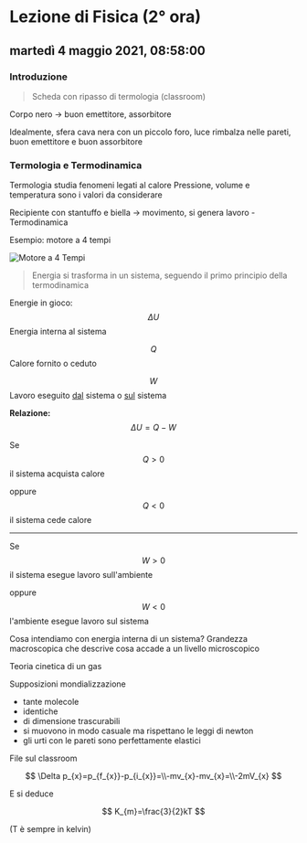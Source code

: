 
# Lezione di Fisica (2° ora)

## martedì 4 maggio 2021, 08:58:00
### Introduzione

> Scheda con ripasso di termologia (classroom)

Corpo nero -> buon emettitore, assorbitore

Idealmente, sfera cava nera con un piccolo foro, luce rimbalza nelle pareti, buon emettitore e buon assorbitore

### Termologia e Termodinamica
Termologia studia fenomeni legati al calore
Pressione, volume e temperatura sono i valori da considerare

Recipiente con stantuffo e biella -> movimento, si genera lavoro - Termodinamica

Esempio: motore a 4 tempi

![Motore a 4 Tempi](https://www.tecnologiaduepuntozero.it/wp-content/uploads/2018/01/Diesel-4-tempi.gif)

> Energia si trasforma in un sistema, seguendo il primo principio della termodinamica

Energie in gioco:
$$
\Delta U
$$
Energia interna al sistema

$$
Q
$$
Calore fornito o ceduto

$$
W
$$
Lavoro eseguito <u>dal</u> sistema o <u>sul</u> sistema

**Relazione:**
$$
\Delta U=Q-W
$$

Se
$$
Q>0
$$
il sistema acquista calore

oppure
$$
Q<0
$$
il sistema cede calore

---
Se
$$
W>0
$$
il sistema esegue lavoro sull'ambiente

oppure
$$
W<0
$$
l'ambiente esegue lavoro sul sistema


Cosa intendiamo con energia interna di un sistema?
Grandezza macroscopica che descrive cosa accade a un livello microscopico 

Teoria cinetica di un gas

Supposizioni mondializzazione

* tante molecole
* identiche
* di dimensione trascurabili
* si muovono in modo casuale ma rispettano le leggi di newton
* gli urti con le pareti sono perfettamente elastici

File sul classroom


$$
\Delta p_{x}=p_{f_{x}}-p_{i_{x}}=\\-mv_{x}-mv_{x}=\\-2mV_{x}
$$

E si deduce

$$
K_{m}=\frac{3}{2}kT
$$

(T è sempre in kelvin)
<!--stackedit_data:
eyJoaXN0b3J5IjpbLTQxNzU5MDExN119
-->